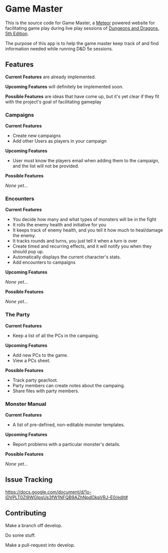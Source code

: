 # Game Master

This is the source code for Game Master, a [Meteor](https://www.meteor.com/) powered website for facilitating 
game play during live play sessions of [Dungeons and Dragons, 5th Edition](http://dnd.wizards.com). 

The purpose of this app is to help the game master keep track of and find
information needed while running D&D 5e sessions. 

## Features
__Current Features__ are already implemented.

__Upcoming Features__ will definitely be implemented soon.

__Possible Features__ are ideas that have come up, but it's yet clear if they fit with the project's goal of facilitating gameplay

### Campaigns
__Current Features__

* Create new campaigns
* Add other Users as players in your campaign

__Upcoming Features__

* User must know the players email when adding them to the campaign, and the list will not be provided.

__Possible Features__

_None yet..._

### Encounters
__Current Features__

* You decide how many and what types of monsters will be in the fight
* It rolls the enemy health and initiative for you
* It keeps track of enemy health, and you tell it how much to heal/damage the enemy.
* It tracks rounds and turns, you just tell it when a turn is over
* Create timed and recurring effects, and it will notify you when they should pop up.
* Automatically displays the current character's stats.
* Add encounters to campaigns

__Upcoming Features__

_None yet..._

__Possible Features__

_None yet..._

### The Party
__Current Features__

* Keep a list of all the PCs in the campaing.

__Upcoming Features__

* Add new PCs to the game.
* View a PCs sheet.

__Possible Features__

* Track party gear/loot.
* Party members can create notes about the campaing.
* Share files with party members. 

### Monster Manual

__Current Features__

* A list of pre-defined, non-editable monster templates.

__Upcoming Features__

* Report problems with a particular monster's details.

__Possible Features__

_None yet..._

## Issue Tracking

https://docs.google.com/document/d/1o-iDVPLT0Zl9WGIpsUs3fW1NFQB9AZhNpdOkpVRJ-E0/edit#

## Contributing

Make a branch off develop.

Do some stuff.

Make a pull-request into develop.
